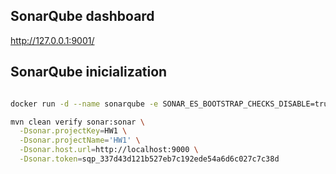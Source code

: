 ## SonarQube dashboard

http://127.0.0.1:9001/

## SonarQube inicialization

```bash

docker run -d --name sonarqube -e SONAR_ES_BOOTSTRAP_CHECKS_DISABLE=true -p 9000:9000 sonarqube:latest

mvn clean verify sonar:sonar \
  -Dsonar.projectKey=HW1 \
  -Dsonar.projectName='HW1' \
  -Dsonar.host.url=http://localhost:9000 \
  -Dsonar.token=sqp_337d43d121b527eb7c192ede54a6d6c027c7c38d